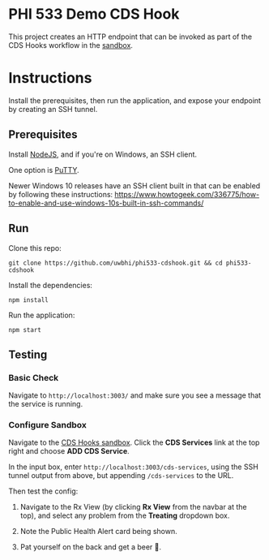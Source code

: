 # PHI 533 Demo CDS Hook

This project creates an HTTP endpoint that can be invoked as part of the CDS Hooks workflow in the [sandbox](http://sandbox.cds-hooks.org/).

# Instructions

Install the prerequisites, then run the application, and expose your endpoint by creating an SSH tunnel.

## Prerequisites

Install [NodeJS](https://nodejs.org/en/download/), and if you're on Windows, an SSH client. 

One option is [PuTTY](https://www.putty.org/).

Newer Windows 10 releases have an SSH client built in that can be enabled by following these instructions: 
https://www.howtogeek.com/336775/how-to-enable-and-use-windows-10s-built-in-ssh-commands/

## Run

Clone this repo:

```
git clone https://github.com/uwbhi/phi533-cdshook.git && cd phi533-cdshook
```

Install the dependencies:

```
npm install
```

Run the application:

```
npm start
```

## Testing

### Basic Check

Navigate to `http://localhost:3003/` and make sure you see a message that the service is running.

### Configure Sandbox

Navigate to the [CDS Hooks sandbox](http://sandbox.cds-hooks.org/). Click the **CDS Services** link at the
top right and choose **ADD CDS Service**.

In the input box, enter `http://localhost:3003/cds-services`, using the SSH tunnel output from above, but appending `/cds-services` to the URL.

Then test the config:

1. Navigate to the Rx View (by clicking **Rx View** from the navbar at the top), and select any problem from the **Treating** dropdown box.

2. Note the Public Health Alert card being shown.

3. Pat yourself on the back and get a beer 🍺.
